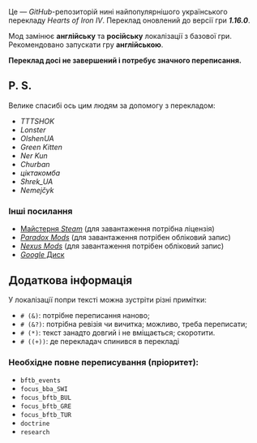 Це&nbsp;— *GitHub*-репозиторій нині найпопулярнішого українського перекладу *Hearts of Iron IV*. Переклад оновлений до версії гри ***1.16.0***.

Мод замінює **англійську** та **російську** локалізації з базової гри. Рекомендовано запускати гру **англійською**.

**Переклад досі не завершений і потребує значного переписання.**

<!-- ## Як установити (вручну)
1. Завантажте останній реліз локалізації ([3.4.1](https://github.com/Letgal/hoi4_ukrainian_localization/releases))
1. Відкрийте завантажений ZIP і перемістіть файли всередині за адресою `C:/Users/<ім'я користувача>/Documents/Paradox Interactive/Hearts of Iron IV/mod` (створіть, якщо такої немає)
1. Запустіть лаунчер гри та додайте мод до ігрового набору
1. Запевніться, що у Вас обрана підтримувана мова гри (*англійська* або *російська*), та запустіть гру -->

## P.&nbsp;S.
Велике спасибі ось цим людям за допомогу з перекладом:
* *TTTSHOK*
* *Lonster*
* *OlshenUA*
* *Green Kitten*
* *Ner Kun*
* *Churban*
* *ціктакомба*
* *Shrek_UA*
* *Nemejčyk*

### Інші посилання
* [Майстерня *Steam*](https://steamcommunity.com/workshop/filedetails/?id=2706358548) (для завантаження потрібна ліцензія)
* [*Paradox Mods*](https://mods.paradoxplaza.com/mods/38710/Any) (для завантаження потрібен обліковий запис)
* [*Nexus Mods*](https://www.nexusmods.com/heartsofironiv/mods/53) (для завантаження потрібен обліковий запис)
* [*Google* Диск](https://drive.google.com/file/d/1f8ypKACpJyX8s5L3B6GbOmew9BFKzO-z/view)

## Додаткова інформація
У локалізації попри тексті можна зустріти різні примітки:
+ `# (&)`: потрібне переписання наново;
+ `# (&?)`: потрібна ревізія чи вичитка; можливо, треба переписати;
+ `# (*)`: текст занадто довгий і не вміщається; скоротити.
+ `# ((+))`: де перекладач спинився в перекладі

### Необхідне повне переписування (пріоритет):
+ `bftb_events`
+ `focus_bba_SWI`
+ `focus_bftb_BUL`
+ `focus_bftb_GRE`
+ `focus_bftb_TUR`
+ `doctrine`
+ `research`
